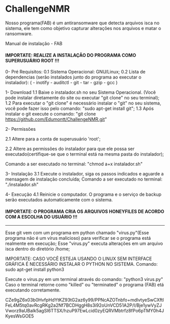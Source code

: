 # ChallengeNMR

Nosso programa(FAB) é um antiransomware que detecta arquivos isca no sistema, ele tem como objetivo capturar alterações nos arquivos e matar o ransomware.

Manual de instalação - FAB

#### IMPORTATE: REALIZE A INSTALAÇÃO DO PROGRAMA COMO SUPERUSUÁRIO ROOT !!! ####

0- Pré Requisitos:
    0.1 Sistema Operacional: GNU/Linux;
    0.2 Lista de dependencias (serão instalados junto do programa ao executar o instalador):
    (
    -  inotify
    -  auditctl
    -  git
    -  tar
    -  gzip
    -  gcc
    )


1- Download
1.1 Baixe o instalador.sh no seu Sistema Operacional. (Você pode instalar diretamente do site ou executar "git clone" no seu terminal);
1.2 Para executar o "git clone" é necessário instalar o "git" no seu sistema, você pode fazer isso pelo comando: "sudo apt-get install git";
1.3 Após instalar o git execute o comando: "git clone https://github.com/Edumontt/ChallengeNMR.git"

2- Permissões

2.1 Altere para a conta de superusuário 'root';

2.2 Altere as permissões do instalador para que ele possa ser executado(certifique-se que o terminal está na mesma pasta do instalador);

Comando a ser executado no terminal: "chmod a+x instalador.sh"

3- Instalação
3.1 Execute o instalador, siga os passos indicados e aguarde a mensagem de instalação concluída;
Comando a ser executado no terminal: "./instalador.sh"

4- Execução
4.1 Reinicie o computador. O programa e o serviço de backup serão executados automaticamente com o sistema.

#### IMPORTATE: O PROGRAMA CRIA OS ARQUIVOS HONEYFILES DE ACORDO COM A ESCOLHA DO USUÁRIO !!! ####

----------------------------------------------------------------------------------------------------------------------------------------------------

Esse git vem com um programa em python chamado "virus.py"(Esse programa não é um vírus malicioso) para verificar se o programa está realmente em execução;
Esse "virus.py" executa alterações em um arquivo isca dentro do diretório /home;

IMPORTATE: CASO VOCÊ ESTEJA USANDO O LINUX SEM INTERFACE GRÁFICA É NECESSÁRIO INSTALAR O PYTHON NO SISTEMA. Comando: sudo apt-get install python3

Execute o virus.py em um terminal através do comando: "python3 virus.py"
Caso o terminal retorne como "killed" ou "terminated" o programa (FAB) etá executando corretamente.

CZe9gZ6x03b0HvfpHdYtKZ93tG2az6y99/PPNcAZOTnbfo+mdlvtyeSwCXftlFeL4M5tq0avRcgRKg2a2Nf7BCDHggH8s3i92oUnVCD51A2P/l/Bje1ywVyZJVworz9aUBaIk5agSI6TTSX/hzuP97EwLcid0zyEQRVMbtrfz8fPo6pTMY0h4JKyesWsGOE5
